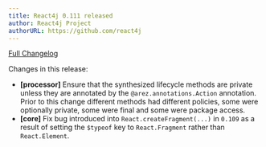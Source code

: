 ```yaml
---
title: React4j 0.111 released
author: React4j Project
authorURL: https://github.com/react4j
---
```


[Full Changelog](https://github.com/react4j/react4j/compare/v0.110...v0.111)

Changes in this release:

* **\[processor\]** Ensure that the synthesized lifecycle methods are private unless they are annotated by the
  `@arez.annotations.Action` annotation. Prior to this change different methods had different policies, some
  were optionally private, some were final and some were package access.
* **\[core\]** Fix bug introduced into `React.createFragment(...)` in `0.109` as a result of setting the
  `$typeof` key to `React.Fragment` rather than `React.Element`.
